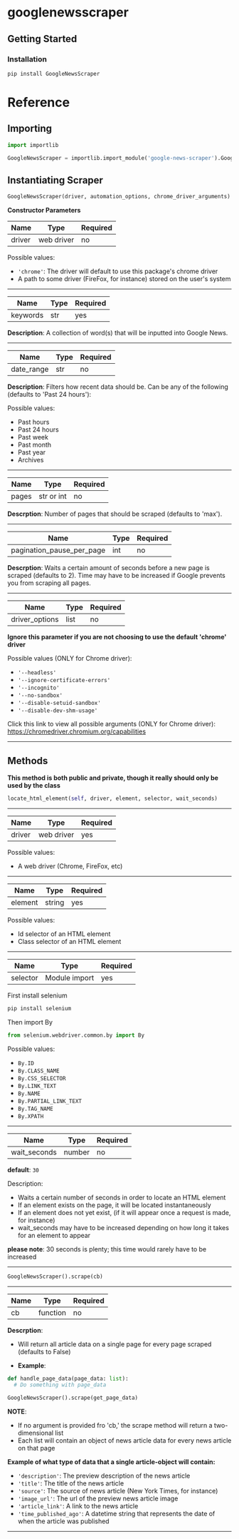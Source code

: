 # googlenewsscraper

## Getting Started

### Installation

```bash
pip install GoogleNewsScraper
```

# Reference

## Importing

```Python
import importlib

GoogleNewsScraper = importlib.import_module('google-news-scraper').GoogleNewsScraper
```

## Instantiating Scraper

```Python
GoogleNewsScraper(driver, automation_options, chrome_driver_arguments)
```

**Constructor Parameters**

| Name   | Type       | Required |
| ------ | ---------- | -------- |
| driver | web driver | no       |

Possible values:

- `'chrome'`: The driver will default to use this package's chrome driver
- A path to some driver (FireFox, for instance) stored on the user's system

---

| Name     | Type | Required |
| -------- | ---- | -------- |
| keywords | str  | yes      |

**Description**: A collection of word(s) that will be inputted into Google News.

---

| Name       | Type | Required |
| ---------- | ---- | -------- |
| date_range | str  | no       |

**Description**: Filters how recent data should be. Can be any of the following (defaults to 'Past 24 hours'):

Possible values:

- Past hours
- Past 24 hours
- Past week
- Past month
- Past year
- Archives

---

| Name  | Type       | Required |
| ----- | ---------- | -------- |
| pages | str or int | no       |

**Descrption**: Number of pages that should be scraped (defaults to 'max').

---

| Name                      | Type | Required |
| ------------------------- | ---- | -------- |
| pagination_pause_per_page | int  | no       |

**Descrption**: Waits a certain amount of seconds before a new page is scraped (defaults to 2). Time may have to be increased if Google prevents you from scraping all pages.

---

| Name           | Type | Required |
| -------------- | ---- | -------- |
| driver_options | list | no       |

**Ignore this parameter if you are not choosing to use the default 'chrome' driver**

Possible values (ONLY for Chrome driver):

- `'--headless'`
- `'--ignore-certificate-errors'`
- `'--incognito'`
- `'--no-sandbox'`
- `'--disable-setuid-sandbox'`
- `'--disable-dev-shm-usage'`

Click this link to view all possible arguments (ONLY for Chrome driver): https://chromedriver.chromium.org/capabilities

---

## Methods

**This method is both public and private, though it really should only be used by the class**

```Python
locate_html_element(self, driver, element, selector, wait_seconds)
```

---

| Name   | Type       | Required |
| ------ | ---------- | -------- |
| driver | web driver | yes      |

Possible values:

- A web driver (Chrome, FireFox, etc)

---

| Name    | Type   | Required |
| ------- | ------ | -------- |
| element | string | yes      |

Possible values:

- Id selector of an HTML element
- Class selector of an HTML element

---

| Name     | Type          | Required |
| -------- | ------------- | -------- |
| selector | Module import | yes      |

First install selenium

```bash
pip install selenium
```

Then import By

```Python
from selenium.webdriver.common.by import By
```

Possible values:

- `By.ID`
- `By.CLASS_NAME`
- `By.CSS_SELECTOR`
- `By.LINK_TEXT`
- `By.NAME`
- `By.PARTIAL_LINK_TEXT`
- `By.TAG_NAME`
- `By.XPATH`

---

| Name         | Type   | Required |
| ------------ | ------ | -------- |
| wait_seconds | number | no       |

**default**: `30`

Description:

- Waits a certain number of seconds in order to locate an HTML element
- If an element exists on the page, it will be located instantaneously
- If an element does not yet exist, (if it will appear once a request is made, for instance)
- wait_seconds may have to be increased depending on how long it takes for an element to appear

**please note**: 30 seconds is plenty; this time would rarely have to be increased

---

```Python
GoogleNewsScraper().scrape(cb)
```

---

| Name | Type     | Required |
| ---- | -------- | -------- |
| cb   | function | no       |

**Descrption**:

- Will return all article data on a single page for every page scraped (defaults to False)

- **Example**:

```Python
def handle_page_data(page_data: list):
  # Do something with page_data

GoogleNewsScraper().scrape(get_page_data)
```

**NOTE**:

- If no argument is provided fro 'cb,' the scrape method will return a two-dimensional list
- Each list will contain an object of news article data for every news article on that page

**Example of what type of data that a single article-object will contain:**

- `'description'`: The preview description of the news article
- `'title'`: The title of the news article
- `'source'`: The source of news article (New York Times, for instance)
- `'image_url'`: The url of the preview news article image
- `'article_link'`: A link to the news article
- `'time_published_ago'`: A datetime string that represents the date of when the article was published

---
